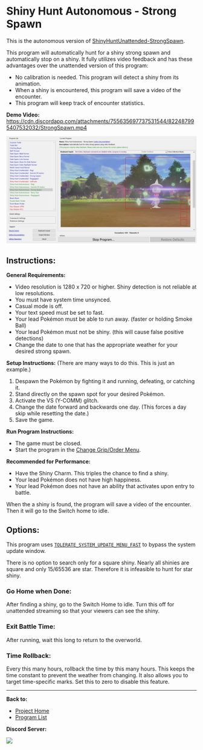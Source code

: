 # Shiny Hunt Autonomous - Strong Spawn

This is the autonomous version of [ShinyHuntUnattended-StrongSpawn](../NativePrograms/ShinyHuntUnattended-StrongSpawn.md).

This program will automatically hunt for a shiny strong spawn and automatically stop on a shiny. It fully utilizes video feedback and has these advantages over the unattended version of this program:
- No calibration is needed. This program will detect a shiny from its animation.
- When a shiny is encountered, this program will save a video of the encounter.
- This program will keep track of encounter statistics.

**Demo Video:** https://cdn.discordapp.com/attachments/755635697737531544/822487995407532032/StrongSpawn.mp4

<img src="images/ShinyHuntAutonomous-StrongSpawn.jpg" width="800">

## Instructions:

**General Requirements:**
- Video resolution is 1280 x 720 or higher. Shiny detection is not reliable at low resolutions.
- You must have system time unsynced.
- Casual mode is off.
- Your text speed must be set to fast.
- Your lead Pokémon must be able to run away. (faster or holding Smoke Ball)
- Your lead Pokémon must not be shiny. (this will cause false positive detections)
- Change the date to one that has the appropriate weather for your desired strong spawn.

**Setup Instructions:** (There are many ways to do this. This is just an example.)
1. Despawn the Pokémon by fighting it and running, defeating, or catching it.
2. Stand directly on the spawn spot for your desired Pokémon.
3. Activate the VS (Y-COMM) glitch.
4. Change the date forward and backwards one day. (This forces a day skip while resetting the date.)
5. Save the game.

**Run Program Instructions:**
- The game must be closed.
- Start the program in the [Change Grip/Order Menu](../Appendix/ChangeGripOrderMenu.md).

**Recommended for Performance:**
- Have the Shiny Charm. This triples the chance to find a shiny.
- Your lead Pokémon does not have high happiness.
- Your lead Pokémon does not have an ability that activates upon entry to battle.

When the a shiny is found, the program will save a video of the encounter. Then it will go to the Switch home to idle.

## Options:

This program uses [`TOLERATE_SYSTEM_UPDATE_MENU_FAST`](../Appendix/GlobalSettings.md#tolerate-system-update-menu-fast) to bypass the system update window.

There is no option to search only for a square shiny. Nearly all shinies are square and only 15/65536 are star. Therefore it is infeasible to hunt for star shiny.

### Go Home when Done:

After finding a shiny, go to the Switch Home to idle. Turn this off for unattended streaming so that your viewers can see the shiny.

### Exit Battle Time:

After running, wait this long to return to the overworld.

### Time Rollback:

Every this many hours, rollback the time by this many hours. This keeps the time constant to prevent the weather from changing. It also allows you to target time-specific marks. Set this to zero to disable this feature.


<hr>

**Back to:**
- [Project Home](/README.md)
- [Program List](/Documentation/ProgramList.md)

**Discord Server:** 

[<img src="https://canary.discordapp.com/api/guilds/695809740428673034/widget.png?style=banner2">](https://discord.gg/cQ4gWxN)
